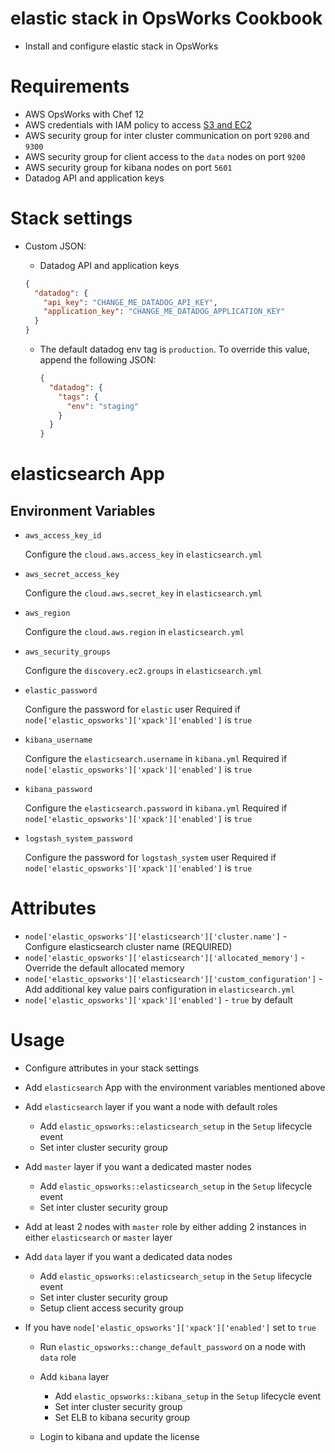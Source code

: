 # elastic stack in OpsWorks Cookbook

- Install and configure elastic stack in OpsWorks

# Requirements

- AWS OpsWorks with Chef 12
- AWS credentials with IAM policy to access [S3 and EC2](elastic_aws_cloud_plugin_policy.json)
- AWS security group for inter cluster communication on port `9200` and `9300`
- AWS security group for client access to the `data` nodes on port `9200`
- AWS security group for kibana nodes on port `5601`
- Datadog API and application keys

# Stack settings

- Custom JSON:

  - Datadog API and application keys

  ```json
  {
    "datadog": {
      "api_key": "CHANGE_ME_DATADOG_API_KEY",
      "application_key": "CHANGE_ME_DATADOG_APPLICATION_KEY"
    }
  }
  ```

  - The default datadog env tag is `production`. To override this value, append the following JSON:

    ```json
    {
      "datadog": {
        "tags": {
          "env": "staging"
        }
      }
    }
    ```

# elasticsearch App

## Environment Variables

- `aws_access_key_id`

    Configure the `cloud.aws.access_key` in `elasticsearch.yml`

- `aws_secret_access_key`

    Configure the `cloud.aws.secret_key` in `elasticsearch.yml`

- `aws_region`

    Configure the `cloud.aws.region` in `elasticsearch.yml`

- `aws_security_groups` 
    
    Configure the `discovery.ec2.groups` in `elasticsearch.yml`

- `elastic_password`

    Configure the password for `elastic` user
    Required if `node['elastic_opsworks']['xpack']['enabled']` is `true`

- `kibana_username`

    Configure the `elasticsearch.username` in `kibana.yml`
    Required if `node['elastic_opsworks']['xpack']['enabled']` is `true`

- `kibana_password`

    Configure the `elasticsearch.password` in `kibana.yml`
    Required if `node['elastic_opsworks']['xpack']['enabled']` is `true`

- `logstash_system_password`

    Configure the password for `logstash_system` user
    Required if `node['elastic_opsworks']['xpack']['enabled']` is `true`

# Attributes

- `node['elastic_opsworks']['elasticsearch']['cluster.name']` - Configure elasticsearch cluster name (REQUIRED)
- `node['elastic_opsworks']['elasticsearch']['allocated_memory']` - Override the default allocated memory
- `node['elastic_opsworks']['elasticsearch']['custom_configuration']` - Add additional key value pairs configuration in `elasticsearch.yml`
- `node['elastic_opsworks']['xpack']['enabled']` - `true` by default

# Usage

- Configure attributes in your stack settings

- Add `elasticsearch` App with the environment variables mentioned above

- Add `elasticsearch` layer if you want a node with default roles

    - Add `elastic_opsworks::elasticsearch_setup` in the `Setup` lifecycle event
    - Set inter cluster security group

- Add `master` layer if you want a dedicated master nodes
    
    - Add `elastic_opsworks::elasticsearch_setup` in the `Setup` lifecycle event
    - Set inter cluster security group
    
- Add at least 2 nodes with `master` role by either adding 2 instances in either `elasticsearch` or `master` layer

- Add `data` layer if you want a dedicated data nodes

    - Add `elastic_opsworks::elasticsearch_setup` in the `Setup` lifecycle event
    - Set inter cluster security group
    - Setup client access security group

- If you have `node['elastic_opsworks']['xpack']['enabled']` set to `true`

    - Run `elastic_opsworks::change_default_password` on a node with `data` role

    - Add `kibana` layer
    
        - Add `elastic_opsworks::kibana_setup` in the `Setup` lifecycle event
        - Set inter cluster security group
        - Set ELB to kibana security group
    
    - Login to kibana and update the license
